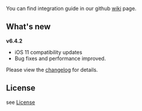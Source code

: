 You can find integration guide in our github [wiki](https://github.com/loopme/loopme-ios-sdk/wiki) page.

## What's new ##
**v6.4.2**

- iOS 11 compatibility updates
- Bug fixes and performance improved.

Please view the [changelog](CHANGELOG.md) for details.

## License ##

see [License](LICENSE.md)
